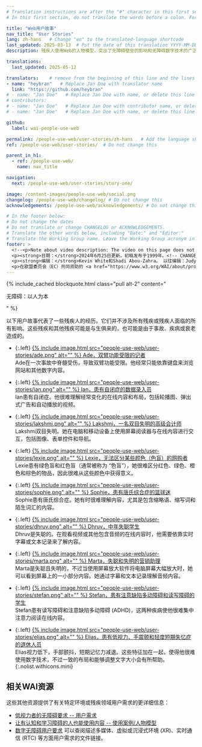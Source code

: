 ```yaml
---
# Translation instructions are after the "#" character in this first section. They are comments that do not show up in the web page. You do not need to translate the instructions after #.
# In this first section, do not translate the words before a colon. For example, do not translate "title:". Do translate the text after "title:".

title: "Web用户故事"
nav_title: "User Stories"
lang: zh-hans   # Change "en" to the translated-language shortcode
last_updated: 2025-03-13  # Put the date of this translation YYYY-MM-DD (with month in the middle)
description: 残疾人使用Web的人物模型，突出了无障碍壁垒的影响和无障碍数字技术的广泛益处。

translations:
  last_updated: 2025-05-12

translators:    # remove from the beginning of this line and the lines below: "# " (the hash sign and the space)
- name: "heybran"   # Replace Jan Doe with translator name
  link: "https://github.com/heybran"
# - name: "Jan Doe"   # Replace Jan Doe with name, or delete this line if not multiple translators
# contributors:
# - name: "Jan Doe"   # Replace Jan Doe with contributor name, or delete this line if none
# - name: "Jan Doe"   # Replace Jan Doe with name, or delete this line if not multiple contributors

github:
  label: wai-people-use-web

permalink: /people-use-web/user-stories/zh-hans   # Add the language shortcode to the end, with no slash at end, for example: /people-use-web/user-stories/fr # Add the language shortcode to the end, with no slash at the end. For example /path/to/file/fr
ref: /people-use-web/user-stories/  # Do not change this

parent_in_h1:
  - ref: /people-use-web/
    name: nav_title

navigation:
  next: /people-use-web/user-stories/story-one/

image: /content-images/people-use-web/social.png
changelog: /people-use-web/changelog/ # Do not change this
acknowledgements: /people-use-web/acknowledgements/ # Do not change this

# In the footer below:
# Do not change the dates
# Do not translate or change CHANGELOG or ACKNOWLEDGEMENTS.
# Translate the other words below, including "Date:" and "Editor:"
# Translate the Working Group name. Leave the Working Group acronym in English.
footer: >
  <!--<p>Note about video description: The video on this page does not include synchronized audio description because the visuals only illustrate the audio and do not provide additional information. In this case, audio description would be more distracting than useful to most people, including people who cannot see the visuals. Description of visual information is available in the Text Transcript with Description of Visuals (“descriptive transcript”).</p>-->
  <p><strong>日期：</strong>2024年6月25日更新。初稿发布于1999年。<!-- CHANGELOG.--></p>
  <p><strong>编辑：</strong>Kevin White和Shadi Abou-Zahra。 以往编辑：Judy Brewer和Norah Sinclair。贡献者：Brent Bakken，Jade Matos Carew，Jayne Schurick，Michele Williams，和ACKNOWLEDGEMENTS中所列出的其他人员。</p>
  <p>在欧盟委员会（EC）共同资助的 <a href="https://www.w3.org/WAI/about/projects/wai-guide/">WAI-Guide项目</a> 和 <a href="https://www.w3.org/WAI/WAI-AGE/">WAI-AGE项目</a> 的支持下，由教育及外联工作组 (<a href="https//www.w3.org/WAI/EO/">EOWG</a>) 开发。</p>
---
```


{% include_cached blockquote.html class="pull alt-2" content="<p>无障碍：以人为本</p>" %}

以下用户故事代表了一些残疾人的经历。它们并不涉及所有残疾或残疾人面临的所有影响。这些残疾和其他残疾可能是与生俱来的，也可能是由于事故、疾病或衰老造成的。

* {:.left} [{% include image.html src="people-use-web/user-stories/ade.png" alt="" %} Ade，双臂功能受限的记者](/people-use-web/user-stories/story-one/)<br> Ade在一次事故中脊髓受伤，导致双臂功能受限。他经常只能依靠键盘来浏览网站和其他数字内容。

* {:.left} [{% include image.html src="people-use-web/user-stories/ian.png" alt="" %} Ian，患有自闭症的数据录入员](/people-use-web/user-stories/story-two/)<br> Ian患有自闭症。他很难理解经常变化的在线内容和布局，包括轮播图、弹出式广告和自动播放的视频。

* {:.left} [{% include image.html src="people-use-web/user-stories/lakshmi.png" alt="" %} Lakshmi，一名双目失明的高级会计师](/people-use-web/user-stories/story-three/)<br> Lakshmi双目失明。她在电脑和移动设备上使用屏幕阅读器与在线内容进行交互，包括图像、表单控件和导航。

* {:.left} [{% include image.html src="people-use-web/user-stories/lexie.png" alt="" %} Lexie，无法区分某些颜色（色盲）的网购者](/people-use-web/user-stories/story-four/)<br> Lexie患有绿色盲和红色盲（通常被称为 “色盲”），她很难区分红色、绿色、橙色和棕色的物品，因此很难从这些颜色中获得意义。

* {:.left} [{% include image.html src="people-use-web/user-stories/sophie.png" alt="" %} Sophie，患有唐氏综合症的篮球迷](/people-use-web/user-stories/story-five/)<br> Sophie患有唐氏综合症。她有时很难理解内容，尤其是包含缩略语、缩写词和陌生词汇的内容。

* {:.left} [{% include image.html src="people-use-web/user-stories/dhruv.png" alt="" %} Dhruv，中年失聪学生](/people-use-web/user-stories/story-six/)<br> Dhruv是失聪的。在观看视频或其他包含音频的在线内容时，他需要依靠实时字幕或文本记录来了解内容。

* {:.left} [{% include image.html src="people-use-web/user-stories/marta.png" alt="" %} Marta，失聪和失明的营销助理](/people-use-web/user-stories/story-seven/)<br> Marta是失聪且失明的，不过当使用屏幕放大软件将电脑屏幕大幅放大时，她可以看到屏幕上的一小部分内容。她通过字幕和文本记录理解音频内容。

* {:.left} [{% include image.html src="people-use-web/user-stories/stefan.png" alt="" %} Stefan，患有注意缺陷多动障碍和读写障碍的学生](/people-use-web/user-stories/story-eight/)<br> Stefan患有读写障碍和注意缺陷多动障碍 (ADHD)，这两种疾病使他很难集中注意力阅读在线内容。

* {:.left} [{% include image.html src="people-use-web/user-stories/elias.png" alt="" %} Elias，患有低视力、手震颤和轻度短期失忆症的退休人员](/people-use-web/user-stories/story-nine/)<br> Elias视力低下，手部颤抖，短期记忆力减退。这些特征加在一起，使得他很难使用数字技术，不过一致的布局和能够调整文字大小会有所帮助。
{:.nolist.withicons.mini}

## 相关WAI资源

这些其他资源提供了有关特定环境或残疾领域用户需求的更详细信息：

* [低视力者的无障碍要求 -- 用户需求](https://www.w3.org/TR/low-vision-needs/#user-needs)
* [让有认知和学习障碍的人也能使用内容 -- 使用案例/人物模型](https://www.w3.org/TR/coga-usable/#persona)
* [数字无障碍用户要求](/research/user-requirements/) 可以查阅描述多媒体、虚拟或沉浸式环境 (XR)、实时通信 (RTC) 等方面用户需求的文件链接。